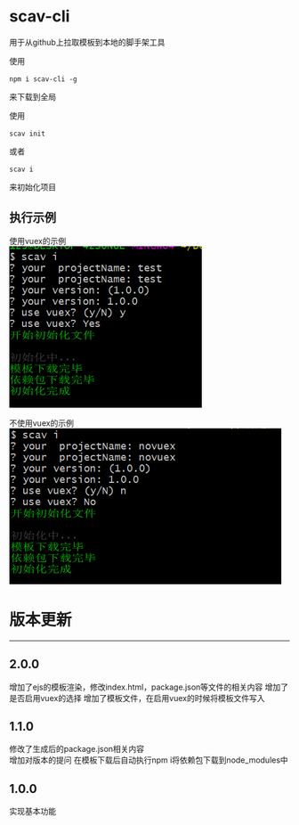# scav-cli
用于从github上拉取模板到本地的脚手架工具

使用
```
npm i scav-cli -g
```
来下载到全局

使用
```
scav init
```
或者
```
scav i
```
来初始化项目

## 执行示例  

使用vuex的示例  
![使用vuex的示例](executeImg/withVuex.jpg)

不使用vuex的示例  
![不用vuex的示例](executeImg/noVuex.jpg)

# 版本更新
---
## 2.0.0
增加了ejs的模板渲染，修改index.html，package.json等文件的相关内容
增加了是否启用vuex的选择
增加了模板文件，在启用vuex的时候将模板文件写入

## 1.1.0
修改了生成后的package.json相关内容  
增加对版本的提问
在模板下载后自动执行npm i将依赖包下载到node_modules中

## 1.0.0
实现基本功能
